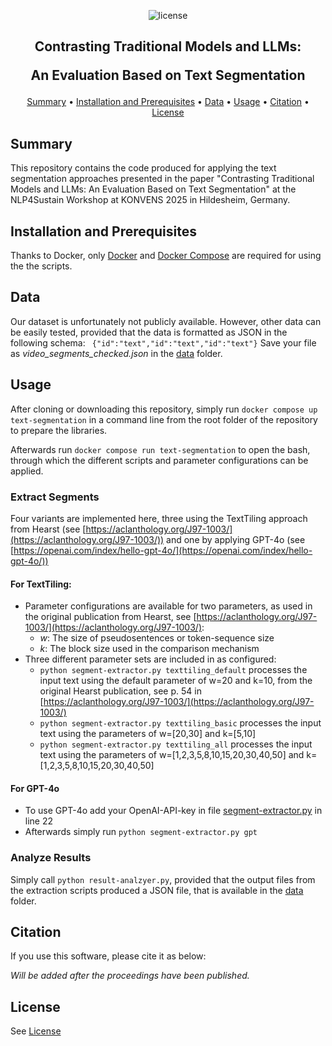 <p align="center">
    <img src="https://img.shields.io/badge/License-GPLv3-blue.svg" alt="license">
    <br>
</p>
    
<h2 align="center">Contrasting Traditional Models and LLMs:

An Evaluation Based on Text Segmentation</h2>

<p align="center">
    <a href="#summary">Summary</a>
    •
    <a href="#installation-and-prerequisites">Installation and Prerequisites</a>
    •
    <a href="#data">Data</a>
    •
    <a href="#usage">Usage</a>
    •
    <a href="#citation">Citation</a>
    •
    <a href="#license">License</a>
</p>

## Summary

This repository contains the code produced for applying the text segmentation approaches presented in the paper "Contrasting Traditional Models and LLMs: An Evaluation Based on Text Segmentation" at the NLP4Sustain Workshop at KONVENS 2025 in Hildesheim, Germany.

## Installation and Prerequisites

Thanks to Docker, only [Docker](https://www.docker.com/) and [Docker Compose](https://docs.docker.com/compose/install/) are required for using the the scripts.

## Data
Our dataset is unfortunately not publicly available.
However, other data can be easily tested, provided that the data is formatted as JSON in the following schema: ` {"id":"text","id":"text","id":"text"}`
Save your file as *video_segments_checked.json* in the [data](./data) folder.
## Usage 

After cloning or downloading this repository, simply run `docker compose up text-segmentation` in a command line from the root folder of the repository to prepare the libraries.

Afterwards run `docker compose run text-segmentation` to open the bash, through which the different scripts and parameter configurations can be applied.


### Extract Segments
Four variants are implemented here, three using the TextTiling approach from Hearst (see [https://aclanthology.org/J97-1003/](https://aclanthology.org/J97-1003/)) and one by applying GPT-4o (see [https://openai.com/index/hello-gpt-4o/](https://openai.com/index/hello-gpt-4o/))

#### For TextTiling:
- Parameter configurations are available for two parameters, as used in the original publication from Hearst, see [https://aclanthology.org/J97-1003/](https://aclanthology.org/J97-1003/):
    - *w*: The size of pseudosentences or token-sequence size
    - *k*: The block size used in the comparison mechanism
- Three different parameter sets are included in as configured:
    - `python segment-extractor.py texttiling_default` processes the input text using the default parameter of w=20 and k=10, from the original Hearst publication, see p. 54 in [https://aclanthology.org/J97-1003/](https://aclanthology.org/J97-1003/)
    - `python segment-extractor.py texttiling_basic` processes the input text using the parameters of w=[20,30] and k=[5,10]
    - `python segment-extractor.py texttiling_all` processes the input text using the parameters of w=[1,2,3,5,8,10,15,20,30,40,50] and k=[1,2,3,5,8,10,15,20,30,40,50]

#### For GPT-4o
- To use GPT-4o add your OpenAI-API-key in file [segment-extractor.py](./segment-extractor.py) in line 22
- Afterwards simply run `python segment-extractor.py gpt`

### Analyze Results
Simply call `python result-analzyer.py`, provided that the output files from the extraction scripts produced a JSON file, that is available in the [data](./data) folder.


## Citation
If you use this software, please cite it as below: 

*Will be added after the proceedings have been published.*

## License

See [License](./LICENSE/)

